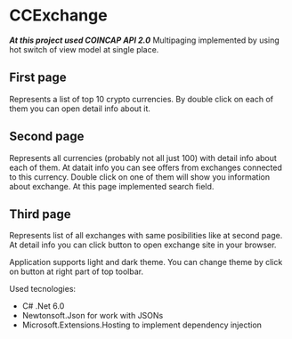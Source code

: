 # CCExchange

***At this project used COINCAP API 2.0***
Multipaging implemented by using hot switch of view model at single place.
## First page
Represents a list of top 10 crypto currencies. By double click on each of them you can open detail info about it.
## Second page
Represents all currencies (probably not all just 100) with detail info about each of them. At datait info you can see offers from exchanges connected to this currency.
Double click on one of them will show you information about exchange. 
At this page implemented search field.
## Third page
Represents list of all exchanges with same posibilities like at second page.
At detail info you can click button to open exchange site in your browser.

Application supports light and dark theme. You can change theme by click on button at right part of top toolbar.


Used tecnologies:
- C# .Net 6.0
- Newtonsoft.Json for work with JSONs
- Microsoft.Extensions.Hosting to implement dependency injection
